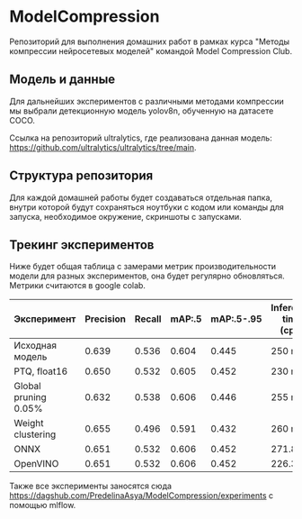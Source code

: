# ModelCompression

Репозиторий для выполнения домашних работ в рамках курса "Методы компрессии нейросетевых моделей" командой Model Compression Club.

## Модель и данные

Для дальнейших экспериментов с различными методами компрессии мы выбрали детекционную модель yolov8n, обученную на датасете COCO.

Ссылка на репозиторий ultralytics, где реализована данная модель: https://github.com/ultralytics/ultralytics/tree/main.

## Структура репозитория

Для каждой домашней работы будет создаваться отдельная папка, внутри которой будут сохраняться ноутбуки с кодом или команды для запуска, необходимое окружение, скриншоты с запусками.

## Трекинг экспериментов

Ниже будет общая таблица с замерами метрик производительности модели для разных экспериментов, она будет регулярно обновляться. Метрики считаются в google colab.

| **Эксперимент** 	    | **Precision** 	 | **Recall** 	 | **mAP:.5** 	| **mAP:.5-.95** 	| **Inference time (cpu)** 	 | **Model size** |
|----------------------|-----------|---------|--	|--	|------------------------|----------------|
| Исходная модель 	    |  0.639	        | 0.536 	 |  0.604	|  0.445	| 250 ms 	               | 12.08          |
| PTQ, float16         |  	 0.650       | 	   0.532 |  0.605	|  0.452	| 230 ms 	               | 12.08          |
| Global pruning 0.05% | 0.632	   | 0.538	  | 0.606 	| 0.446 	| 255 ms 	               | 12.08          | 
| Weight clustering    | 0.655 	   | 0.496	   | 0.591 	| 0.432 	| 260 ms                 | 12.02          |
| ONNX    | 0.651 	   | 0.532	   | 0.606 	| 0.452 	| 271.8 ms                 | 12.23          |
| OpenVINO    | 0.651 	   | 0.532	   | 0.606 	| 0.452	| 226.3 ms                 | 12.12         |

Также все эксперименты заносятся сюда https://dagshub.com/PredelinaAsya/ModelCompression/experiments с помощью mlflow.